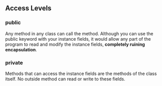 ## Access Levels

### public

Any method in any class can call the method. Although you can use the public keyword with your instance fields, it would allow any part of the program to read and modify the instance fields, **completely ruining encapsulation**.

### private

Methods that can access the instance fields are the methods of the class itself. No outside method can read or write to these fields.
